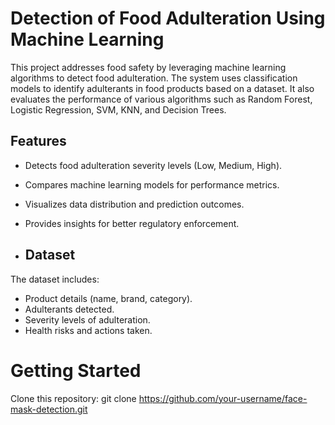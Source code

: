 # Detection of Food Adulteration Using Machine Learning
This project addresses food safety by leveraging machine learning algorithms to detect food adulteration. The system uses classification models to identify adulterants in food products based on a dataset. It also evaluates the performance of various algorithms such as Random Forest, Logistic Regression, SVM, KNN, and Decision Trees.

## Features
- Detects food adulteration severity levels (Low, Medium, High).
- Compares machine learning models for performance metrics.
- Visualizes data distribution and prediction outcomes.
- Provides insights for better regulatory enforcement.

- ## Dataset
The dataset includes:
- Product details (name, brand, category).
- Adulterants detected.
- Severity levels of adulteration.
- Health risks and actions taken.

# Getting Started
Clone this repository:
git clone https://github.com/your-username/face-mask-detection.git  
